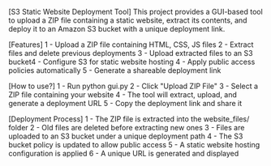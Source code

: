 [S3 Static Website Deployment Tool]
This project provides a GUI-based tool to upload a ZIP file containing a static website, extract its contents, and deploy it to an Amazon S3 bucket with a unique deployment link.

[Features]
  1 - Upload a ZIP file containing HTML, CSS, JS files
  2 - Extract files and delete previous deployments
  3 - Upload extracted files to an S3 bucket4 - Configure S3 for static website hosting
  4 - Apply public access policies automatically
  5 - Generate a shareable deployment link

[How to use?]
  1 - Run python gui.py
  2 - Click "Upload ZIP File"
  3 - Select a ZIP file containing your website
  4 - The tool will extract, upload, and generate a deployment URL
  5 - Copy the deployment link and share it 
  
[Deployment Process]
  1 - The ZIP file is extracted into the website_files/ folder
  2 - Old files are deleted before extracting new ones
  3 - Files are uploaded to an S3 bucket under a unique deployment path
  4 - The S3 bucket policy is updated to allow public access
  5 - A static website hosting configuration is applied
  6 - A unique URL is generated and displayed
